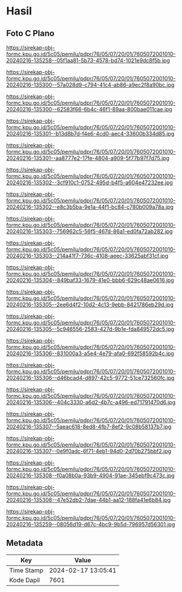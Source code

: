 # Hasil

## Foto C Plano

https://sirekap-obj-formc.kpu.go.id/5c05/pemilu/pdpr/76/05/07/20/01/7605072001010-20240216-135258--05f1aa81-5b73-4578-bd74-1021e9dc8f5b.jpg

https://sirekap-obj-formc.kpu.go.id/5c05/pemilu/pdpr/76/05/07/20/01/7605072001010-20240216-135300--57a028d9-c794-41c4-ab86-a9ec2f8a90bc.jpg

https://sirekap-obj-formc.kpu.go.id/5c05/pemilu/pdpr/76/05/07/20/01/7605072001010-20240216-135300--62583f66-6b4c-46f1-89aa-800bae011cae.jpg

https://sirekap-obj-formc.kpu.go.id/5c05/pemilu/pdpr/76/05/07/20/01/7605072001010-20240216-135301--b13d8b7d-f4e6-4cd0-aec4-33600b334d85.jpg

https://sirekap-obj-formc.kpu.go.id/5c05/pemilu/pdpr/76/05/07/20/01/7605072001010-20240216-135301--aa8777e2-17fe-4804-a909-5f77b97f7d75.jpg

https://sirekap-obj-formc.kpu.go.id/5c05/pemilu/pdpr/76/05/07/20/01/7605072001010-20240216-135302--3cf910c1-0752-495d-b4f5-a604e47232ee.jpg

https://sirekap-obj-formc.kpu.go.id/5c05/pemilu/pdpr/76/05/07/20/01/7605072001010-20240216-135302--e8c3b5ba-9e1a-44f1-bc84-c780b009a78a.jpg

https://sirekap-obj-formc.kpu.go.id/5c05/pemilu/pdpr/76/05/07/20/01/7605072001010-20240216-135303--756962c5-56f5-467d-86a1-ed0fa72ab282.jpg

https://sirekap-obj-formc.kpu.go.id/5c05/pemilu/pdpr/76/05/07/20/01/7605072001010-20240216-135303--214a41f7-736c-4108-aeec-33625abf31cf.jpg

https://sirekap-obj-formc.kpu.go.id/5c05/pemilu/pdpr/76/05/07/20/01/7605072001010-20240216-135304--849baf33-1679-41e0-bbb6-629c48ae0616.jpg

https://sirekap-obj-formc.kpu.go.id/5c05/pemilu/pdpr/76/05/07/20/01/7605072001010-20240216-135305--2ee6d4f2-10d2-4c13-9ebb-8421786eb29d.jpg

https://sirekap-obj-formc.kpu.go.id/5c05/pemilu/pdpr/76/05/07/20/01/7605072001010-20240216-135305--5c946556-2583-427d-9b1e-fda849572dc5.jpg

https://sirekap-obj-formc.kpu.go.id/5c05/pemilu/pdpr/76/05/07/20/01/7605072001010-20240216-135306--831000a3-a5e4-4e79-afa0-692f58592b4c.jpg

https://sirekap-obj-formc.kpu.go.id/5c05/pemilu/pdpr/76/05/07/20/01/7605072001010-20240216-135306--d46bcad4-d897-42c5-9772-51ce732560fc.jpg

https://sirekap-obj-formc.kpu.go.id/5c05/pemilu/pdpr/76/05/07/20/01/7605072001010-20240216-135306--404c3330-a6d2-4b7c-a496-ed71791470d6.jpg

https://sirekap-obj-formc.kpu.go.id/5c05/pemilu/pdpr/76/05/07/20/01/7605072001010-20240216-135307--5aeac618-8ed8-4fb7-8ef2-9c08b58137b7.jpg

https://sirekap-obj-formc.kpu.go.id/5c05/pemilu/pdpr/76/05/07/20/01/7605072001010-20240216-135307--0e9f0adc-6f71-4eb1-94d0-2d70b275bbf2.jpg

https://sirekap-obj-formc.kpu.go.id/5c05/pemilu/pdpr/76/05/07/20/01/7605072001010-20240216-135308--f0a08b0a-93b9-4904-91ae-345ebf9c473c.jpg

https://sirekap-obj-formc.kpu.go.id/5c05/pemilu/pdpr/76/05/07/20/01/7605072001010-20240216-135308--47e52db2-7dae-44b1-aa12-188fa41e6b84.jpg

https://sirekap-obj-formc.kpu.go.id/5c05/pemilu/pdpr/76/05/07/20/01/7605072001010-20240216-135259--08056d19-d67c-4bc9-9b5d-796957d56301.jpg


## Metadata

| Key        | Value               |
| ---------- | ------------------- |
| Time Stamp | 2024-02-17 13:05:41 |
| Kode Dapil | 7601                |



